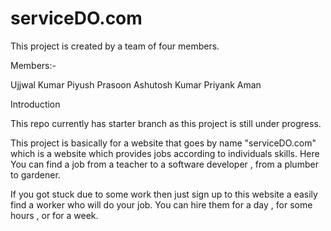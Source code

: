 # serviceDO.com
This project is created by a team of four members.

Members:- 

Ujjwal Kumar
Piyush Prasoon
Ashutosh Kumar
Priyank Aman

Introduction

This repo currently has starter branch as this project is still under progress.

This project is basically for a website that goes by name "serviceDO.com" which is a website which provides jobs according to individuals skills. Here You can find a job
from a teacher to a software developer , from a plumber to gardener.

If you got stuck due to some work then just sign up to this website a easily find a worker who will do your job. You can hire them for a day , for some hours , or for a week.


